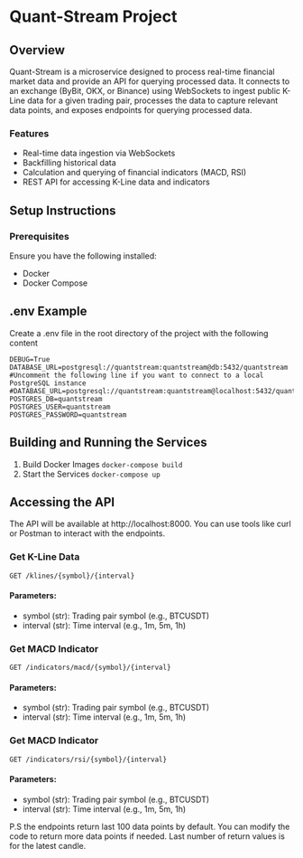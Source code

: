 # Quant-Stream Project


## Overview
Quant-Stream is a microservice designed to process real-time financial market data and provide an API for querying processed data. It connects to an exchange (ByBit, OKX, or Binance) using WebSockets to ingest public K-Line data for a given trading pair, processes the data to capture relevant data points, and exposes endpoints for querying processed data.

### Features
- Real-time data ingestion via WebSockets
- Backfilling historical data
- Calculation and querying of financial indicators (MACD, RSI)
- REST API for accessing K-Line data and indicators

## Setup Instructions
### Prerequisites
Ensure you have the following installed:

- Docker
- Docker Compose

## .env Example
Create a .env file in the root directory of the project with the following content
```
DEBUG=True
DATABASE_URL=postgresql://quantstream:quantstream@db:5432/quantstream
#Uncomment the following line if you want to connect to a local PostgreSQL instance
#DATABASE_URL=postgresql://quantstream:quantstream@localhost:5432/quantstream
POSTGRES_DB=quantstream
POSTGRES_USER=quantstream
POSTGRES_PASSWORD=quantstream
```

## Building and Running the Services
1. Build Docker Images
`docker-compose build`
2. Start the Services
`docker-compose up`

## Accessing the API
The API will be available at http://localhost:8000. You can use tools like curl or Postman to interact with the endpoints.

### Get K-Line Data

`GET /klines/{symbol}/{interval}`
#### Parameters:
- symbol (str): Trading pair symbol (e.g., BTCUSDT)
- interval (str): Time interval (e.g., 1m, 5m, 1h)


### Get MACD Indicator
`GET /indicators/macd/{symbol}/{interval}`
#### Parameters:
- symbol (str): Trading pair symbol (e.g., BTCUSDT)
- interval (str): Time interval (e.g., 1m, 5m, 1h)

### Get MACD Indicator
`GET /indicators/rsi/{symbol}/{interval}`
#### Parameters:
- symbol (str): Trading pair symbol (e.g., BTCUSDT)
- interval (str): Time interval (e.g., 1m, 5m, 1h)

P.S the endpoints return last 100 data points by default. 
You can modify the code to return more data points if needed.
Last number of return values is for the latest candle.